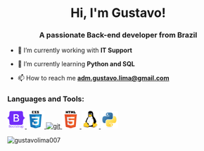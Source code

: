 <h1 align="center">Hi, I'm Gustavo!</h1>
<h3 align="center">A passionate Back-end developer from Brazil</h3>

- 🔭 I’m currently working with **IT Support**

- 🌱 I’m currently learning **Python and SQL**

- 📫 How to reach me **adm.gustavo.lima@gmail.com**

[comment]: <> (- 👯 I’m looking to collaborate on **Python projects**)
[comment]: <> (- 🤝 I’m looking for help with **instructions for a developer career**)
[comment]: <> (- 💬 Ask me about **Project development, anytime!**)


[comment]: <> (<h3 align="left">Connect with me:</h3>)

[comment]: <> (<p align="left">)

[comment]: <> (<a href="https://www.linkedin.com/in/gustavo-lima-007" target="blank"><img align="center" src="https://cdn.jsdelivr.net/npm/simple-icons@3.0.1/icons/linkedin.svg" alt="https://www.linkedin.com/in/gustavo-lima-007" height="30" width="40" /></a>)

[comment]: <> (</p>)

<h3 align="left">Languages and Tools:</h3>
<p align="left"> <a href="https://getbootstrap.com" target="_blank"> <img src="https://raw.githubusercontent.com/devicons/devicon/master/icons/bootstrap/bootstrap-plain-wordmark.svg" alt="bootstrap" width="40" height="40"/> </a> <a href="https://www.w3schools.com/css/" target="_blank"> <img src="https://raw.githubusercontent.com/devicons/devicon/master/icons/css3/css3-original-wordmark.svg" alt="css3" width="40" height="40"/> </a> <a href="https://git-scm.com/" target="_blank"> <img src="https://www.vectorlogo.zone/logos/git-scm/git-scm-icon.svg" alt="git" width="40" height="40"/> </a> <a href="https://www.w3.org/html/" target="_blank"> <img src="https://raw.githubusercontent.com/devicons/devicon/master/icons/html5/html5-original-wordmark.svg" alt="html5" width="40" height="40"/> </a> <a href="https://www.linux.org/" target="_blank"> <img src="https://raw.githubusercontent.com/devicons/devicon/master/icons/linux/linux-original.svg" alt="linux" width="40" height="40"/> </a> <a href="https://www.python.org" target="_blank"> <img src="https://raw.githubusercontent.com/devicons/devicon/master/icons/python/python-original.svg" alt="python" width="40" height="40"/> </a> </p>

<p><img align="center" src="https://github-readme-stats.vercel.app/api/top-langs?username=gustavolima007&show_icons=true&locale=en&layout=compact" alt="gustavolima007" /></p>
